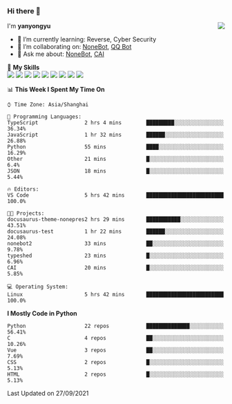 ### Hi there 👋

<a href="#">
  <img align="right" src="https://github-readme-stats.vercel.app/api?username=yanyongyu&count_private=true&show_icons=true&bg_color=15,f2f7fd,E0EAFC" />
</a>

I'm **yanyongyu**

- 🌱 I’m currently learning: Reverse, Cyber Security
- 👯 I’m collaborating on: [NoneBot](https://github.com/nonebot), [QQ Bot](https://github.com/Mrs4s/go-cqhttp)
- 💬 Ask me about: [NoneBot](https://github.com/nonebot), [CAI](https://github.com/cscs181/CAI)

🌟 **My Skills**  
![](https://img.shields.io/badge/-Python-3e74a2?style=flat-square&logo=Python&logoColor=fff)
![](https://img.shields.io/badge/-Node.js-339933?style=flat-square&logo=Node.js&logoColor=fff)
![](https://img.shields.io/badge/-Vue-4fc08d?style=flat-square&logo=Vue.js&logoColor=fff)
![](https://img.shields.io/badge/-React-2d98ce?style=flat-square&logo=React&logoColor=fff)
![](https://img.shields.io/badge/-Docker-2496ED?style=flat-square&logo=Docker&logoColor=fff)
![](https://img.shields.io/badge/-Linux-000000?style=flat-square&logo=Linux&logoColor=fff)
![](https://img.shields.io/badge/-MySQL-4479A1?style=flat-square&logo=MySQL&logoColor=fff)
![](https://img.shields.io/badge/-Redis-DC382D?style=flat-square&logo=Redis&logoColor=fff)
![](https://img.shields.io/badge/-MongoDB-47A248?style=flat-square&logo=MongoDB&logoColor=fff)

<!--START_SECTION:waka-->
📊 **This Week I Spent My Time On** 

```text
⌚︎ Time Zone: Asia/Shanghai

💬 Programming Languages: 
TypeScript               2 hrs 4 mins        █████████░░░░░░░░░░░░░░░░   36.34% 
JavaScript               1 hr 32 mins        ██████░░░░░░░░░░░░░░░░░░░   26.88% 
Python                   55 mins             ████░░░░░░░░░░░░░░░░░░░░░   16.29% 
Other                    21 mins             █░░░░░░░░░░░░░░░░░░░░░░░░   6.4% 
JSON                     18 mins             █░░░░░░░░░░░░░░░░░░░░░░░░   5.44%

🔥 Editors: 
VS Code                  5 hrs 42 mins       █████████████████████████   100.0%

🐱‍💻 Projects: 
docusaurus-theme-nonepres2 hrs 29 mins       ███████████░░░░░░░░░░░░░░   43.51% 
docusaurus-test          1 hr 22 mins        ██████░░░░░░░░░░░░░░░░░░░   24.08% 
nonebot2                 33 mins             ██░░░░░░░░░░░░░░░░░░░░░░░   9.78% 
typeshed                 23 mins             █░░░░░░░░░░░░░░░░░░░░░░░░   6.96% 
CAI                      20 mins             █░░░░░░░░░░░░░░░░░░░░░░░░   5.85%

💻 Operating System: 
Linux                    5 hrs 42 mins       █████████████████████████   100.0%

```

**I Mostly Code in Python** 

```text
Python                   22 repos            ██████████████░░░░░░░░░░░   56.41% 
C                        4 repos             ██░░░░░░░░░░░░░░░░░░░░░░░   10.26% 
Vue                      3 repos             ██░░░░░░░░░░░░░░░░░░░░░░░   7.69% 
CSS                      2 repos             █░░░░░░░░░░░░░░░░░░░░░░░░   5.13% 
HTML                     2 repos             █░░░░░░░░░░░░░░░░░░░░░░░░   5.13%

```



 Last Updated on 27/09/2021
<!--END_SECTION:waka-->
